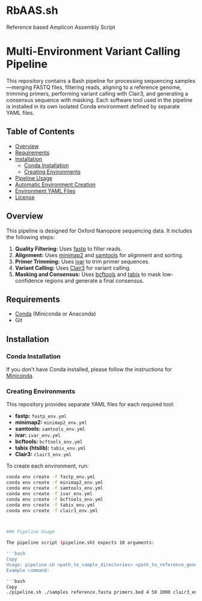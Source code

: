 # RbAAS.sh
Reference based Amplicon Assembly Script

# Multi-Environment Variant Calling Pipeline

This repository contains a Bash pipeline for processing sequencing samples—merging FASTQ files, filtering reads, aligning to a reference genome, trimming primers, performing variant calling with Clair3, and generating a consensus sequence with masking. Each software tool used in the pipeline is installed in its own isolated Conda environment defined by separate YAML files.

## Table of Contents

- [Overview](#overview)
- [Requirements](#requirements)
- [Installation](#installation)
  - [Conda Installation](#conda-installation)
  - [Creating Environments](#creating-environments)
- [Pipeline Usage](#pipeline-usage)
- [Automatic Environment Creation](#automatic-environment-creation)
- [Environment YAML Files](#environment-yaml-files)
- [License](#license)

## Overview

This pipeline is designed for Oxford Nanopore sequencing data. It includes the following steps:

1. **Quality Filtering:** Uses [fastp](https://github.com/OpenGene/fastp) to filter reads.
2. **Alignment:** Uses [minimap2](https://github.com/lh3/minimap2) and [samtools](http://www.htslib.org/) for alignment and sorting.
3. **Primer Trimming:** Uses [ivar](https://github.com/andersen-lab/ivar) to trim primer sequences.
4. **Variant Calling:** Uses [Clair3](https://github.com/HKU-BAL/Clair3) for variant calling.
5. **Masking and Consensus:** Uses [bcftools](http://www.htslib.org/doc/bcftools.html) and [tabix](https://www.htslib.org/doc/tabix.html) to mask low-confidence regions and generate a final consensus.

## Requirements

- [Conda](https://docs.conda.io/en/latest/miniconda.html) (Miniconda or Anaconda)
- Git

## Installation

### Conda Installation

If you don't have Conda installed, please follow the instructions for [Miniconda](https://docs.conda.io/en/latest/miniconda.html).

### Creating Environments

This repository provides separate YAML files for each required tool:

- **fastp:** `fastp_env.yml`
- **minimap2:** `minimap2_env.yml`
- **samtools:** `samtools_env.yml`
- **ivar:** `ivar_env.yml`
- **bcftools:** `bcftools_env.yml`
- **tabix (htslib):** `tabix_env.yml`
- **Clair3:** `clair3_env.yml`

To create each environment, run:

```bash
conda env create -f fastp_env.yml
conda env create -f minimap2_env.yml
conda env create -f samtools_env.yml
conda env create -f ivar_env.yml
conda env create -f bcftools_env.yml
conda env create -f tabix_env.yml
conda env create -f clair3_env.yml



### Pipeline Usage

The pipeline script (pipeline.sh) expects 10 arguments:

'''bash
Copy
Usage: pipeline.sh <path_to_sample_directories> <path_to_reference_genome> <path_to_primer_bed_file> <threads> <min_length> <max_length> <clair3_env_name> <clair3_model> <quality_score> <output_directory>
Example command:

'''bash
Copy
./pipeline.sh ./samples reference.fasta primers.bed 4 50 1000 clair3_env /path/to/clair3/model 20
